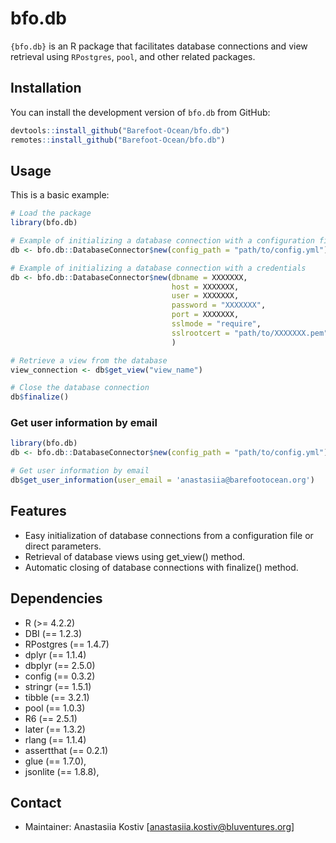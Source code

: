 
<!-- README.md is generated from README.Rmd. Please edit that file -->

# bfo.db

<!-- badges: start -->
<!-- badges: end -->

`{bfo.db}` is an R package that facilitates database connections and
view retrieval using `RPostgres`, `pool`, and other related packages.

## Installation

You can install the development version of `bfo.db` from GitHub:

``` r
devtools::install_github("Barefoot-Ocean/bfo.db")
remotes::install_github("Barefoot-Ocean/bfo.db")
```

## Usage

This is a basic example:

``` r
# Load the package
library(bfo.db)

# Example of initializing a database connection with a configuration file
db <- bfo.db::DatabaseConnector$new(config_path = "path/to/config.yml")

# Example of initializing a database connection with a credentials
db <- bfo.db::DatabaseConnector$new(dbname = XXXXXXX, 
                                    host = XXXXXXX, 
                                    user = XXXXXXX, 
                                    password = "XXXXXXX", 
                                    port = XXXXXXX, 
                                    sslmode = "require", 
                                    sslrootcert = "path/to/XXXXXXX.pem"
                                    )

# Retrieve a view from the database
view_connection <- db$get_view("view_name")

# Close the database connection
db$finalize()
```

### Get user information by email

``` r
library(bfo.db)
db <- bfo.db::DatabaseConnector$new(config_path = "path/to/config.yml")

# Get user information by email
db$get_user_information(user_email = 'anastasiia@barefootocean.org')
```

## Features

- Easy initialization of database connections from a configuration file
  or direct parameters.
- Retrieval of database views using get_view() method.
- Automatic closing of database connections with finalize() method.

## Dependencies

- R (\>= 4.2.2)
- DBI (== 1.2.3)
- RPostgres (== 1.4.7)
- dplyr (== 1.1.4)
- dbplyr (== 2.5.0)
- config (== 0.3.2)
- stringr (== 1.5.1)
- tibble (== 3.2.1)
- pool (== 1.0.3)
- R6 (== 2.5.1)
- later (== 1.3.2)
- rlang (== 1.1.4)
- assertthat (== 0.2.1)
- glue (== 1.7.0),
- jsonlite (== 1.8.8),

## Contact

- Maintainer: Anastasiia Kostiv \[<anastasiia.kostiv@bluventures.org>\]
